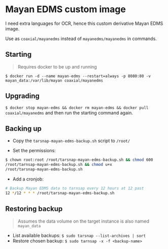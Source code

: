 # Mayan EDMS custom image

I need extra languages for OCR, hence this custom derivative Mayan EDMS image.

Use as `coaxial/mayanedms` instead of `mayanedms/mayanedms` in commands.

## Starting

> Requires docker to be up and running

`$ docker run -d --name mayan-edms --restart=always -p 8080:80 -v mayan_data:/var/lib/mayan coaxial/mayanedms`

## Upgrading

`$ docker stop mayan-edms && docker rm mayan-edms && docker pull
coaxial/mayanedms` and then run the starting command again.

## Backing up

- Copy the `tarsnap-mayan-edms-backup.sh` script to `/root/`

- Set the permissions:
```bash
$ chown root:root /root/tarsnap-mayan-edms-backup.sh && chmod 600
/root/tarnsap-mayan-edms-backup.sh && chmod u+x
/root/tarsnap-mayan-edms-backup.sh
```

- Add a cronjob:
```bash
# Backup Mayan EDMS data to tarnsap every 12 hours at 12 past
12 */12 * * * /root/tarsnap-mayan-edms-backup.sh
```

## Restoring backup

> Assumes the data volume on the target instance is also named `mayan_data`

- List available backups: `$ sudo tarsnap --list-archives | sort`
- Restore chosen backup: `$ sudo tarnsap -x -f <backup-name>`
